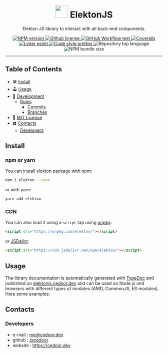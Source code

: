 <p align="center">
    <h1 align="center">
        <img width="40" src="https://github.com/elekton/elekton-dapp/raw/master/assets/images/icon.png">
        ElektonJS 
    </h1>
    <p align="center">Elekton JS library to interact with all back-end components.</p>
</p>

<p align="center">
    <a href="https://www.npmjs.com/package/elekton" target="_blank">
        <img alt="NPM version" src="https://img.shields.io/npm/v/elekton?style=flat-square">
    </a>
    <a href="https://github.com/elekton/elektonjs/blob/master/LICENSE" target="_blank">
        <img alt="Github license" src="https://img.shields.io/github/license/elekton/elektonjs.svg?style=flat-square">
    </a>
    <a href="https://github.com/elekton/elektonjs/actions?query=workflow%3Atest" target="_blank">
        <img alt="GitHub Workflow test" src="https://img.shields.io/github/workflow/status/elekton/elektonjs/test?label=test&style=flat-square&logo=github">
    </a>
    <a href='https://coveralls.io/github/elekton/elektonjs?branch=main' target="_blank">
        <img alt="Coveralls" src="https://img.shields.io/coveralls/github/elekton/elektonjs/main?style=flat-square&logo=coveralls">
    </a>
    <a href="https://eslint.org/" target="_blank">
        <img alt="Linter eslint" src="https://img.shields.io/badge/linter-eslint-8080f2?style=flat-square&logo=eslint">
    </a>
    <a href="https://prettier.io/" target="_blank">
        <img alt="Code style prettier" src="https://img.shields.io/badge/code%20style-prettier-f8bc45?style=flat-square&logo=prettier">
    </a>
    <img alt="Repository top language" src="https://img.shields.io/github/languages/top/elekton/elektonjs?style=flat-square&logo=typescript">
    <img alt="NPM bundle size" src="https://img.shields.io/bundlephobia/min/elekton?style=flat-square">
</p>

---

## Table of Contents

-   🛠 [Install](#install)
-   🕹 [Usage](#usage)
-   🔬 [Development](#development)
    -   [Rules](#scroll-rules)
        -   [Commits](https://github.com/cedoor/cedoor/tree/main/git#commits-rules)
        -   [Branches](https://github.com/cedoor/cedoor/tree/main/git#branch-rules)
-   🧾 [MIT License](https://github.com/elekton/elektonjs/blob/master/LICENSE)
-   ☎️ [Contacts](#contacts)
    -   [Developers](#developers)

## Install

### npm or yarn

You can install elekton package with npm:

```bash
npm i elekton --save
```

or with yarn:

```bash
yarn add elekton
```

### CDN

You can also load it using a `script` tap using [unpkg](https://unpkg.com/):

```html
<script src="https://unpkg.com/elekton/"></script>
```

or [JSDelivr](https://www.jsdelivr.com/):

```html
<script src="https://cdn.jsdelivr.net/npm/elekton/"></script>
```

## Usage

The library documentation is automatically generated with [TypeDoc](https://typedoc.org/) and published on [elektonjs.cedoor.dev](https://elektonjs.cedoor.dev)
and can be used on Node.js and browsers with different types of modules (AMD, CommonJS, ES modules). Here some examples:

## Contacts

### Developers

-   e-mail : me@cedoor.dev
-   github : [@cedoor](https://github.com/cedoor)
-   website : https://cedoor.dev
